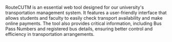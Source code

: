 RouteCUTM is an essential web tool designed for our university's transportation management system. It features a user-friendly interface that allows students and faculty to easily check transport availability and make online payments. The tool also provides critical information, including Bus Pass Numbers and registered bus details, ensuring better control and efficiency in transportation arrangements.
